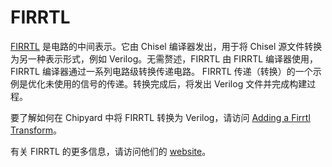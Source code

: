 # FIRRTL

[FIRRTL](https://github.com/freechipsproject/firrtl) 是电路的中间表示。它由 Chisel 编译器发出，用于将 Chisel 源文件转换为另一种表示形式，例如 Verilog。无需赘述，FIRRTL 由 FIRRTL 编译器使用，FIRRTL 编译器通过一系列电路级转换传递电路。 FIRRTL 传递（转换）的一个示例是优化未使用的信号的传递。转换完成后，将发出 Verilog 文件并完成构建过程。

要了解如何在 Chipyard 中将 FIRRTL 转换为 Verilog，请访问 [Adding a Firrtl Transform](https://chipyard.readthedocs.io/en/stable/Customization/Firrtl-Transforms.html#firrtl-transforms)。

有关 FIRRTL 的更多信息，请访问他们的 [website](https://chisel-lang.org/firrtl/)。

